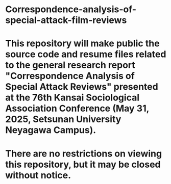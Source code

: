 # Correspondence-analysis-of-special-attack-film-reviews

# This repository will make public the source code and resume files related to the general research report "Correspondence Analysis of Special Attack Reviews" presented at the 76th Kansai Sociological Association Conference (May 31, 2025, Setsunan University Neyagawa Campus).

# There are no restrictions on viewing this repository, but it may be closed without notice.
